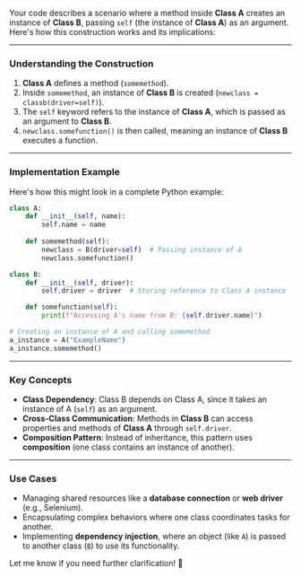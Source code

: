 Your code describes a scenario where a method inside **Class A** creates an instance of **Class B**, passing `self` (the instance of **Class A**) as an argument. Here's how this construction works and its implications:

---

### **Understanding the Construction**
1. **Class A** defines a method (`somemethod`).
2. Inside `somemethod`, an instance of **Class B** is created (`newclass = classb(driver=self)`).
3. The `self` keyword refers to the instance of **Class A**, which is passed as an argument to **Class B**.
4. `newclass.somefunction()` is then called, meaning an instance of **Class B** executes a function.

---

### **Implementation Example**
Here's how this might look in a complete Python example:

```python
class A:
    def __init__(self, name):
        self.name = name
    
    def somemethod(self):
        newclass = B(driver=self)  # Passing instance of A
        newclass.somefunction()

class B:
    def __init__(self, driver):
        self.driver = driver  # Storing reference to Class A instance

    def somefunction(self):
        print(f"Accessing A's name from B: {self.driver.name}")

# Creating an instance of A and calling somemethod
a_instance = A("ExampleName")
a_instance.somemethod()
```

---

### **Key Concepts**
- **Class Dependency**: Class B depends on Class A, since it takes an instance of A (`self`) as an argument.
- **Cross-Class Communication**: Methods in **Class B** can access properties and methods of **Class A** through `self.driver`.
- **Composition Pattern**: Instead of inheritance, this pattern uses **composition** (one class contains an instance of another).

---

### **Use Cases**
- Managing shared resources like a **database connection** or **web driver** (e.g., Selenium).
- Encapsulating complex behaviors where one class coordinates tasks for another.
- Implementing **dependency injection**, where an object (like `A`) is passed to another class (`B`) to use its functionality.

Let me know if you need further clarification! 🚀